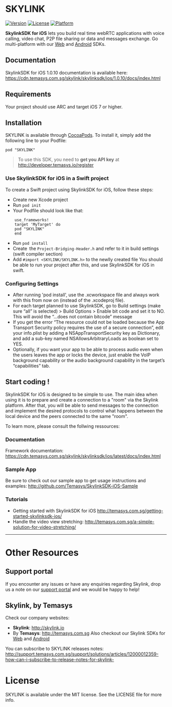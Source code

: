 # SKYLINK
[![Version](https://img.shields.io/cocoapods/v/MyLibrary.svg?style=flat)](http://cocoadocs.org/docsets/SKYLINK)  [![License](https://img.shields.io/cocoapods/l/MyLibrary.svg?style=flat)](http://cocoadocs.org/docsets/SKYLINK) [![Platform](https://img.shields.io/cocoapods/p/MyLibrary.svg?style=flat)](http://cocoadocs.org/docsets/SKYLINK)

**SkylinkSDK for iOS** lets you build real time webRTC applications with voice calling, video chat, P2P file sharing or data and messages exchange. Go multi-platform with our [Web](http://skylink.io/web/) and [Android](http://skylink.io/android) SDKs.

## Documentation

SkylinkSDK for iOS 1.0.10 documentation is available here: https://cdn.temasys.com.sg/skylink/skylinksdk/ios/1.0.10/docs/index.html

## Requirements
Your project should use ARC and target iOS 7 or higher.

## Installation

SKYLINK is available through [CocoaPods](http://cocoapods.org). 
To install it, simply add the following line to your Podfile:

    pod "SKYLINK"

> To use this SDK, you need to **get you API key** at http://developer.temasys.io/register


### Use SkylinkSDK for iOS in a Swift project

To create a Swift project using SkylinkSDK for iOS, follow these steps:

- Create new Xcode project
- Run  `pod init`
- Your Podfile should look like that: 
```
    use_frameworks!
    target 'MyTarget' do
    pod "SKYLINK"
    end
```
- Run `pod install`
- Create the `Project-Bridging-Header.h` and refer to it in build settings (swift compiler section)
- Add `#import <SKYLINK/SKYLINK.h>` to the newlly created file
You should be able to run your project after this, and use SkylinkSDK for iOS in swift.

### Configuring Settings

- After running 'pod install', use the .xcworkspace file and always work with this from now on (instead of the .xcodeproj file).
- For each target planned to use SkylinkSDK, go to Build settings  (make sure “all” is selected) > Build Options > Enable bit code and set it to NO. This will avoid the “…does not contain bitcode” message
- If you get the error “The resource could not be loaded because the App Transport Security policy requires the use of a secure connection”, edit your info.plist by adding a NSAppTransportSecurity key as Dictionary, and add a sub-key named NSAllowsArbitraryLoads as boolean set to YES.
- Optionally, if you want your app to be able to process audio even when the users leaves the app or locks the device, just enable the VoIP background capability or the audio background capability in the target’s “capabilities” tab.

## Start coding !

SkylinkSDK for iOS is designed to be simple to use. The main idea when using it is to prepare and create a connection to a "room" via the Skylink platform. After that, you will be able to send messages to the connection and implement the desired protocols to control what happens between the local device and the peers connected to the same "room".

To learn more, please consult the follwing ressources:

### Documentation
Framework documentation: https://cdn.temasys.com.sg/skylink/skylinksdk/ios/latest/docs/index.html

### Sample App
Be sure to check out our sample app to get usage instructions and examples: http://github.com/Temasys/SkylinkSDK-iOS-Sample

### Tutorials
- Getting started with SkylinkSDK for iOS http://temasys.com.sg/getting-started-skylinksdk-ios/
- Handle the video view stretching: http://temasys.com.sg/a-simple-solution-for-video-stretching/


----------

**Other Resources**
==========================

Support portal
-------
If you encounter any issues or have any enquiries regarding Skylink, drop us a note on our [support portal](http://support.temasys.com.sg/support/login) and we would be happy to help! 

Skylink, by **Temasys**
-------

Check our company websites:
- **Skylink**: http://skylink.io
- By **Temasys**: http://temasys.com.sg
Also checkout our Skylink SDKs for [Web](http://skylink.io/web/) and [Android](http://skylink.io/android)

You can subscribe to SKYLINK releases notes: http://support.temasys.com.sg/support/solutions/articles/12000012359-how-can-i-subscribe-to-release-notes-for-skylink-

**License**
==========================

SKYLINK is available under the MIT license. See the LICENSE file for more info.



